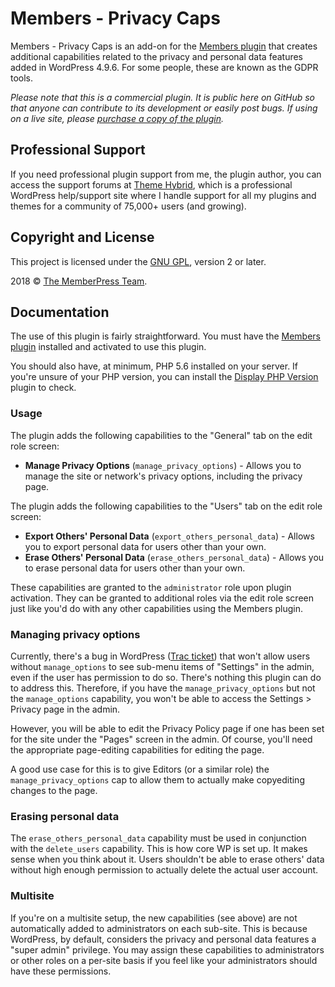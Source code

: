 # Members - Privacy Caps

Members - Privacy Caps is an add-on for the [Members plugin](https://themehybrid.com/plugins/members) that creates additional capabilities related to the privacy and personal data features added in WordPress 4.9.6.  For some people, these are known as the GDPR tools.

_Please note that this is a commercial plugin.  It is public here on GitHub so that anyone can contribute to its development or easily post bugs.  If using on a live site, please [purchase a copy of the plugin](https://themehybrid.com/plugins/members-privacy-caps)._

## Professional Support

If you need professional plugin support from me, the plugin author, you can access the support forums at [Theme Hybrid](https://themehybrid.com/board/topics), which is a professional WordPress help/support site where I handle support for all my plugins and themes for a community of 75,000+ users (and growing).

## Copyright and License

This project is licensed under the [GNU GPL](http://www.gnu.org/licenses/old-licenses/gpl-2.0.html), version 2 or later.

2018 &copy; [The MemberPress Team](http://justintadlock.com).

## Documentation

The use of this plugin is fairly straightforward.  You must have the [Members plugin](https://themehybrid.com/plugins/members) installed and activated to use this plugin.

You should also have, at minimum, PHP 5.6 installed on your server.  If you're unsure of your PHP version, you can install the [Display PHP Version](https://wordpress.org/plugins/display-php-version/) plugin to check.

### Usage

The plugin adds the following capabilities to the "General" tab on the edit role screen:

* **Manage Privacy Options** (`manage_privacy_options`) - Allows you to manage the site or network's privacy options, including the privacy page.

The plugin adds the following capabilities to the "Users" tab on the edit role screen:

* **Export Others' Personal Data** (`export_others_personal_data`) - Allows you to export personal data for users other than your own.
* **Erase Others' Personal Data** (`erase_others_personal_data`) - Allows you to erase personal data for users other than your own.

These capabilities are granted to the `administrator` role upon plugin activation. They can be granted to additional roles via the edit role screen just like you'd do with any other capabilities using the Members plugin.

### Managing privacy options

Currently, there's a bug in WordPress ([Trac ticket](https://core.trac.wordpress.org/ticket/22895)) that won't allow users without `manage_options` to see sub-menu items of "Settings" in the admin, even if the user has permission to do so.  There's nothing this plugin can do to address this.  Therefore, if you have the `manage_privacy_options` but not the `manage_options` capability, you won't be able to access the Settings > Privacy page in the admin.

However, you will be able to edit the Privacy Policy page if one has been set for the site under the "Pages" screen in the admin.  Of course, you'll need the appropriate page-editing capabilities for editing the page.

A good use case for this is to give Editors (or a similar role) the `manage_privacy_options` cap to allow them to actually make copyediting changes to the page.

### Erasing personal data

The `erase_others_personal_data` capability must be used in conjunction with the `delete_users` capability.  This is how core WP is set up.  It makes sense when you think about it.  Users shouldn't be able to erase others' data without high enough permission to actually delete the actual user account.

### Multisite

If you're on a multisite setup, the new capabilities (see above) are not automatically added to administrators on each sub-site.  This is because WordPress, by default, considers the privacy and personal data features a "super admin" privilege.  You may assign these capabilities to administrators or other roles on a per-site basis if you feel like your administrators should have these permissions.
